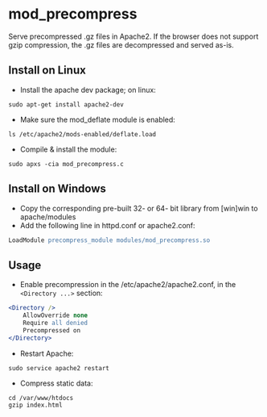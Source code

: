 # mod_precompress
Serve precompressed .gz files in Apache2. If the browser does not support gzip compression, the .gz files are decompressed and served as-is.

## Install on Linux

* Install the apache dev package; on linux:
```
sudo apt-get install apache2-dev
```
* Make sure the mod_deflate module is enabled: 
```
ls /etc/apache2/mods-enabled/deflate.load
```
* Compile & install the module:
```
sudo apxs -cia mod_precompress.c
```
## Install on Windows
* Copy the corresponding pre-built 32- or 64- bit library from [win]win to apache/modules
* Add the following line in httpd.conf or apache2.conf:
```apache
LoadModule precompress_module modules/mod_precompress.so
```

## Usage

* Enable precompression in the /etc/apache2/apache2.conf, in the `<Directory ...>` section:
```apache
<Directory />
    AllowOverride none
    Require all denied
    Precompressed on
</Directory>
```
* Restart Apache:
```
sudo service apache2 restart
```
* Compress static data:
```
cd /var/www/htdocs
gzip index.html
```
